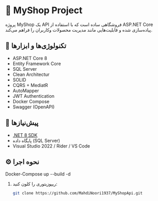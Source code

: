 # 🛒 MyShop Project

پروژه MyShop یک API فروشگاهی ساده است که با استفاده از ASP.NET Core پیاده‌سازی شده و قابلیت‌هایی مانند مدیریت محصولات وکاربران را فراهم می‌کند.

## 🚀 تکنولوژی‌ها و ابزارها

- ASP.NET Core 8
- Entity Framework Core
- SQL Server
- Clean Architectur
- SOLID
- CQRS + MediatR
- AutoMapper
- JWT Authentication
- Docker Compose
- Swagger (OpenAPI)

## 🧪 پیش‌نیازها

- [.NET 8 SDK](https://dotnet.microsoft.com/en-us/download)
- پایگاه داده (SQL Server)
- Visual Studio 2022 / Rider / VS Code

## ⚙️ نحوه اجرا
Docker-Compose up --build -d

1. ریپوزیتوری را کلون کنید:
   ```bash
   git clone https://github.com/MahdiNoori1937/MyShopApi.git
